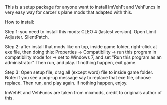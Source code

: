 This is a setup package for anyone want to install ImVehFt and VehFuncs in very easy way for carcer's plane mods that adapted with this.

How to install:

Step 1: you need to install this mods:
CLEO 4 (lastest version).
Open Limit Adjuster.
SilentPatch.

Step 2: after install that mods like on top, inside game folder, right-click at exe file, then doing this:
Properties -> Compatibility -> run this program in compatibility mode for -> set to Windows 7, and set "Run this program as an administrator"
Then run, and play. If nothing happen, exit game.

Step 3: Open setup file, drag all (except word) file to inside game folder.
Note: if you see a pop-up message say to replace that exe file, choose replace.
Then run, and play again. If nothing happen, enjoy.

ImVehFt and VehFuncs are taken from mixmods, credit to originals author of this.
